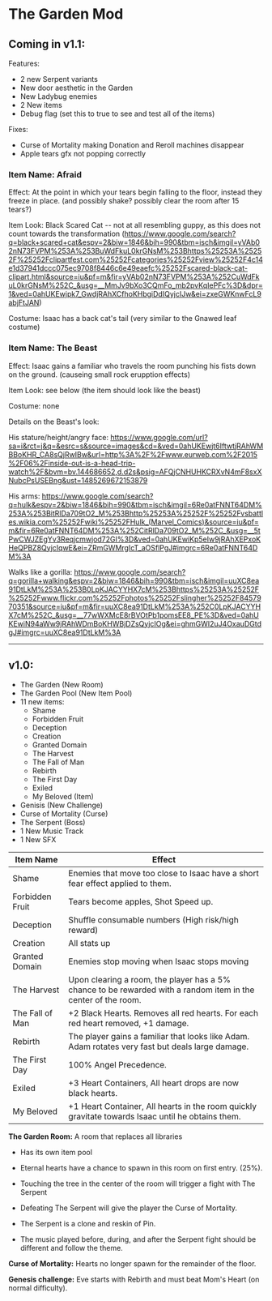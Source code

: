 # The Garden Mod

## Coming in v1.1:

Features:
* 2 new Serpent variants
* New door aesthetic in the Garden
* New Ladybug enemies
* 2 New items
* Debug flag (set this to true to see and test all of the items)

Fixes:
* Curse of Mortality making Donation and Reroll machines disappear
* Apple tears gfx not popping correctly

### Item Name: Afraid

Effect: At the point in which your tears begin falling to the floor, instead they freeze in place. (and possibly shake? possibly clear the room after 15 tears?)

Item Look: Black Scared Cat -- not at all resembling guppy, as this does not count towards the transformation (https://www.google.com/search?q=black+scared+cat&espv=2&biw=1846&bih=990&tbm=isch&imgil=yVAb02nN73FVPM%253A%253BuWdFkuL0krGNsM%253Bhttps%25253A%25252F%25252Fclipartfest.com%25252Fcategories%25252Fview%25252F4c14e1d37941dccc075ec9708f8446c6e49eaefc%25252Fscared-black-cat-clipart.html&source=iu&pf=m&fir=yVAb02nN73FVPM%253A%252CuWdFkuL0krGNsM%252C_&usg=__MmJv9bXo3CQmFo_mb2pvKqIePFc%3D&dpr=1&ved=0ahUKEwjpk7_GwdjRAhXCfhoKHbgiDdIQyjcIJw&ei=zxeGWKnwFcL9abjFtJAN)

Costume: Isaac has a back cat's tail (very similar to the Gnawed leaf costume)

### Item Name: The Beast

Effect: Isaac gains a familiar who travels the room punching his fists down on the ground. (causeing small rock erupption effects)

Item Look: see below (the item should look like the beast)

Costume: none

Details on the Beast's look: 

His stature/height/angry face: https://www.google.com/url?sa=i&rct=j&q=&esrc=s&source=images&cd=&ved=0ahUKEwjt6IftwtjRAhWMBBoKHR_CA8sQjRwIBw&url=http%3A%2F%2Fwww.eurweb.com%2F2015%2F06%2Finside-out-is-a-head-trip-watch%2F&bvm=bv.144686652,d.d2s&psig=AFQjCNHUHKCRXvN4mF8sxXNubcPsUSEBng&ust=1485269672153879

His arms: https://www.google.com/search?q=hulk&espv=2&biw=1846&bih=990&tbm=isch&imgil=6Re0atFNNT64DM%253A%253BitRlDa709tO2_M%253Bhttp%25253A%25252F%25252Fvsbattles.wikia.com%25252Fwiki%25252FHulk_(Marvel_Comics)&source=iu&pf=m&fir=6Re0atFNNT64DM%253A%252CitRlDa709tO2_M%252C_&usg=__5tPwCWJZEgYv3Reqjcmwjod72GI%3D&ved=0ahUKEwiKp5eIw9jRAhXEPxoKHeQPBZ8QyjcIqwE&ei=ZRmGWMrgIcT_aOSflPgJ#imgrc=6Re0atFNNT64DM%3A

Walks like a gorilla: https://www.google.com/search?q=gorilla+walking&espv=2&biw=1846&bih=990&tbm=isch&imgil=uuXC8ea91DtLkM%253A%253B0LpKJACYYHX7cM%253Bhttps%25253A%25252F%25252Fwww.flickr.com%25252Fphotos%25252Fslingher%25252F8457970351&source=iu&pf=m&fir=uuXC8ea91DtLkM%253A%252C0LpKJACYYHX7cM%252C_&usg=__77wWXMcE8rBVOtPb1pomsEE8_PE%3D&ved=0ahUKEwiN94aWw9jRAhWDmBoKHWBjDZsQyjcIOg&ei=ghmGWI2uJ4OxauDGtdgJ#imgrc=uuXC8ea91DtLkM%3A

_____________________

## v1.0:
* The Garden (New Room) 
* The Garden Pool (New Item Pool)  
* 11 new items:  
  * Shame
  * Forbidden Fruit
  * Deception
  * Creation
  * Granted Domain
  * The Harvest
  * The Fall of Man
  * Rebirth
  * The First Day
  * Exiled
  * My Beloved (Item)
* Genisis (New Challenge)
* Curse of Mortality (Curse)
* The Serpent (Boss) 
* 1 New Music Track
* 1 New SFX 

|Item Name|Effect|
|---|---|
|Shame|Enemies that move too close to Isaac have a short fear effect applied to them.|
|Forbidden Fruit|Tears become apples, Shot Speed up.|
|Deception|Shuffle consumable numbers (High risk/high reward)|
|Creation|All stats up|
|Granted Domain|Enemies stop moving when Isaac stops moving|
|The Harvest|Upon clearing a room, the player has a 5% chance to be rewarded with a random item in the center of the room.|
|The Fall of Man|+2 Black Hearts. Removes all red hearts. For each red heart removed, +1 damage.|
|Rebirth|The player gains a familiar that looks like Adam. Adam rotates very fast but deals large damage.|
|The First Day|100% Angel Precedence.|
|Exiled|+3 Heart Containers, All heart drops are now black hearts.|
|My Beloved|+1 Heart Container, All hearts in the room quickly gravitate towards Isaac until he obtains them.|

**The Garden Room:** A room that replaces all libraries 

* Has its own item pool

* Eternal hearts have a chance to spawn in this room on first entry. (25%).

* Touching the tree in the center of the room will trigger a fight with The Serpent
 * Defeating The Serpent will give the player the Curse of Mortality.
 * The Serpent is a clone and reskin of Pin.
 * The music played before, during, and after the Serpent fight should be different and follow the theme.
 
**Curse of Mortality:** Hearts no longer spawn for the remainder of the floor.

**Genesis challenge:** Eve starts with Rebirth and must beat Mom's Heart (on normal difficulty).
